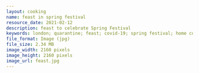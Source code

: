 ```yaml
---
layout: cooking
name: feast in spring festival
resource_date: 2021-02-12
description: feast to celebrate Spring Festival
keywords: london; quarantine; feast; covid-19; spring festival; home cooking
file_format: Image (jpg)
file_size: 2.34 MB
image_width: 2160 pixels
image_height: 2160 pixels
image_url: feast.jpg
---
```


